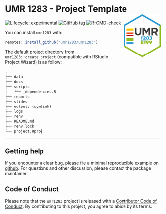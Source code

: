 
<!-- README.md is generated from README.Rmd. Please edit that file -->

# UMR 1283 - Project Template <a href='https://umr1283.github.io/umr1283'><img src='man/figures/logo.png' align="right" height="139" /></a>

<!-- badges: start -->

[![Lifecycle:
experimental](https://img.shields.io/badge/lifecycle-experimental-orange.svg)](https://www.tidyverse.org/lifecycle/#experimental)
[![GitHub
tag](https://img.shields.io/github/tag/umr1283/umr1283.svg?label=latest%20tag&include_prereleases)](https://github.com/umr1283/umr1283)
[![R-CMD-check](https://github.com/umr1283/umr1283/actions/workflows/check-pak.yaml/badge.svg)](https://github.com/umr1283/umr1283/actions/workflows/check-pak.yaml)
<!-- badges: end -->

You can install `umr1283` with:

``` r
remotes::install_github("umr1283/umr1283")
```

The default project directory from `umr1283::create_project` (compatible
with RStudio Project Wizard) is as follow:

    .
    ├── data
    ├── docs
    ├── scripts
    │   └── _dependencies.R
    ├── reports
    ├── slides
    ├── outputs (symlink)
    ├── logs
    ├── renv
    ├── README.md
    ├── renv.lock
    └── project.Rproj

------------------------------------------------------------------------

## Getting help

If you encounter a clear bug, please file a minimal reproducible example
on [github](https://github.com/umr1283/umr1283/issues). For questions
and other discussion, please contact the package maintainer.

## Code of Conduct

Please note that the `umr1283` project is released with a [Contributor
Code of
Conduct](https://contributor-covenant.org/version/2/0/CODE_OF_CONDUCT.html).
By contributing to this project, you agree to abide by its terms.
